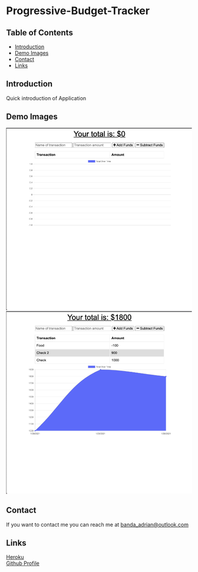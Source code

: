 # Progressive-Budget-Tracker

## Table of Contents
* [Introduction](#introduction) 
* [Demo Images](#demo-images)
* [Contact](#contact)
* [Links](#links)

## Introduction
Quick introduction of Application

## Demo Images

![screenshot](public/images/index.png) 
![screenshot](public/images/index2.png) 


## Contact
If you want to contact me you can reach me at banda_adrian@outlook.com

## Links
[Heroku](https://git.heroku.com/progressive-budget-tracker-ab.git)  
[Github Profile](https://github.com/banda-adrian)